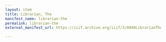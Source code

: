 ```yaml
---
layout: item
title: Librarian, The
manifest_name: librarian-the
permalink: librarian-the
external_manifest_url: https://iiif.archive.org/iiif/3/0048LibrarianThe00003900/manifest.json

---
```

<!-- Add an essay or interpretive material below this line,
using HTML or markdown.  Do not modify this file above this line -->
